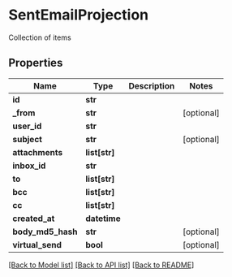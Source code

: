 # SentEmailProjection

Collection of items
## Properties
Name | Type | Description | Notes
------------ | ------------- | ------------- | -------------
**id** | **str** |  | 
**_from** | **str** |  | [optional] 
**user_id** | **str** |  | 
**subject** | **str** |  | [optional] 
**attachments** | **list[str]** |  | 
**inbox_id** | **str** |  | 
**to** | **list[str]** |  | 
**bcc** | **list[str]** |  | 
**cc** | **list[str]** |  | 
**created_at** | **datetime** |  | 
**body_md5_hash** | **str** |  | [optional] 
**virtual_send** | **bool** |  | [optional] 

[[Back to Model list]](../README#documentation-for-models) [[Back to API list]](../README#documentation-for-api-endpoints) [[Back to README]](../README)


